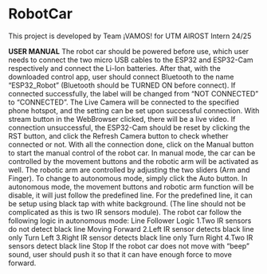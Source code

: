 # RobotCar
This project is developed by Team ¡VAMOS! for UTM AIROST Intern 24/25


**USER MANUAL**
  The robot car should be powered before use, which user needs to connect the two micro USB cables to the ESP32 and ESP32-Cam respectively and connect the Li-Ion batteries. After that, with the downloaded control app, user should connect Bluetooth to the name “ESP32_Robot” (Bluetooth should be TURNED ON before connect). If connected successfully, the label will be changed from “NOT CONNECTED” to “CONNECTED”. The Live Camera will be connected to the specified phone hotspot, and the setting can be set upon successful connection. With stream button in the WebBrowser clicked, there will be a live video. If connection unsuccessful, the ESP32-Cam should be reset by clicking the RST button, and click the Refresh Camera button to check whether connected or not. With all the connection done, click on the Manual button to start the manual control of the robot car. In manual mode, the car can be controlled by the movement buttons and the robotic arm will be activated as well. The robotic arm are controlled by adjusting the two sliders (Arm and Finger).
  To change to autonomous mode, simply click the Auto button. In autonomous mode, the movement buttons and robotic arm function will be disable, it will just follow the predefined line. For the predefined line, it can be setup using black tap with white background. (The line should not be complicated as this is two IR sensors module). The robot car follow the following logic in autonomous mode:
Line Follower Logic
1.Two IR sensors do not detect black line	Moving Forward
2.Left IR sensor detects black line only	Turn Left
3.Right IR sensor detects black line only	Turn Right
4.Two IR sensors detect black line 	Stop
If the robot car does not move with “beep” sound, user should push it so that it can have enough force to move forward.
